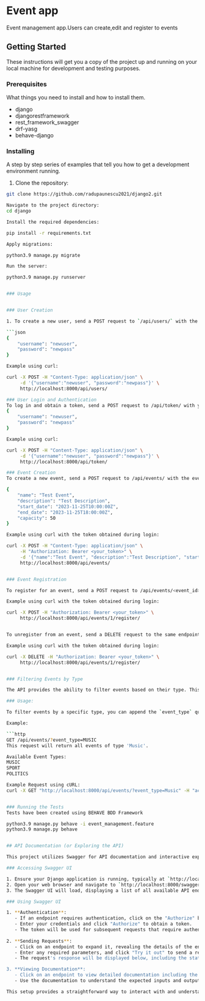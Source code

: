 # Event app

Event management app.Users can create,edit and register to events

## Getting Started

These instructions will get you a copy of the project up and running on your local machine for development and testing purposes.

### Prerequisites

What things you need to install and how to install them.

- django
- djangorestframework
- rest_framework_swagger
- drf-yasg
- behave-django
   
### Installing

A step by step series of examples that tell you how to get a development environment running.

1. Clone the repository:
```bash
git clone https://github.com/radupaunescu2021/django2.git

Navigate to the project directory:
cd django

Install the required dependencies:

pip install -r requirements.txt

Apply migrations:

python3.9 manage.py migrate

Run the server:

python3.9 manage.py runserver


### Usage


### User Creation

1. To create a new user, send a POST request to `/api/users/` with the following payload:

```json
{
    "username": "newuser",
    "password": "newpass"
}

Example using curl:

curl -X POST -H "Content-Type: application/json" \
     -d '{"username":"newuser", "password":"newpass"}' \
     http://localhost:8000/api/users/

### User Login and Authentication
To log in and obtain a token, send a POST request to /api/token/ with your credentials:
{
    "username": "newuser",
    "password": "newpass"
}

Example using curl:

curl -X POST -H "Content-Type: application/json" \
     -d '{"username":"newuser", "password":"newpass"}' \
     http://localhost:8000/api/token/

### Event Creation
To create a new event, send a POST request to /api/events/ with the event data:

{
    "name": "Test Event",
    "description": "Test Description",
    "start_date": "2023-11-25T10:00:00Z",
    "end_date": "2023-11-25T18:00:00Z",
    "capacity": 50
}

Example using curl with the token obtained during login:

curl -X POST -H "Content-Type: application/json" \
     -H "Authorization: Bearer <your_token>" \
     -d '{"name":"Test Event", "description":"Test Description", "start_date":"2023-11-25T10:00:00Z", "end_date":"2023-11-25T18:00:00Z", "capacity":50}' \
     http://localhost:8000/api/events/


### Event Registration

To register for an event, send a POST request to /api/events/<event_id>/register/:

Example using curl with the token obtained during login:

curl -X POST -H "Authorization: Bearer <your_token>" \
     http://localhost:8000/api/events/1/register/


To unregister from an event, send a DELETE request to the same endpoint.

Example using curl with the token obtained during login:

curl -X DELETE -H "Authorization: Bearer <your_token>" \
     http://localhost:8000/api/events/1/register/


### Filtering Events by Type

The API provides the ability to filter events based on their type. This is achieved through the use of the `event_type` query parameter on the relevant endpoints.

### Usage:

To filter events by a specific type, you can append the `event_type` query parameter to the endpoint URL, followed by the desired event type.

Example:

```http
GET /api/events/?event_type=MUSIC
This request will return all events of type 'Music'.

Available Event Types:
MUSIC
SPORT
POLITICS

Example Request using cURL:
curl -X GET "http://localhost:8000/api/events/?event_type=Music" -H "accept: application/json"


### Running the Tests
Tests have been created using BEHAVE BDD Framework

python3.9 manage.py behave -i event_management.feature
python3.9 manage.py behave


## API Documentation (or Exploring the API)

This project utilizes Swagger for API documentation and interactive exploration of the API. Swagger provides a user-friendly interface to send requests to the API and view responses, without the need to write code or use tools like `curl`.

### Accessing Swagger UI

1. Ensure your Django application is running, typically at `http://localhost:8000` if running locally.
2. Open your web browser and navigate to `http://localhost:8000/swagger/` (adjust the URL to match your deployment if not running locally).
3. The Swagger UI will load, displaying a list of all available API endpoints along with their methods, parameters, and responses.

### Using Swagger UI

1. **Authentication**: 
   - If an endpoint requires authentication, click on the "Authorize" button at the top-right corner of the Swagger UI.
   - Enter your credentials and click "Authorize" to obtain a token.
   - The token will be used for subsequent requests that require authentication.
   
2. **Sending Requests**:
   - Click on an endpoint to expand it, revealing the details of the endpoint.
   - Enter any required parameters, and click "Try it out" to send a request to the endpoint.
   - The request's response will be displayed below, including the status code, response body, and headers.

3. **Viewing Documentation**:
   - Click on an endpoint to view detailed documentation including the endpoint's purpose, parameters, and response format.
   - Use the documentation to understand the expected inputs and outputs for each endpoint.

This setup provides a straightforward way to interact with and understand the API, making it easier to integrate with or test the functionality of the application.


